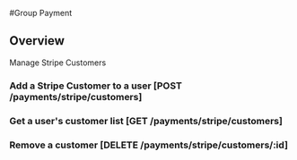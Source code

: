 #Group Payment

## Overview
Manage Stripe Customers

### Add a Stripe Customer to a user [POST /payments/stripe/customers]
<!-- include(tests/payment/add.md) -->

### Get a user's customer list [GET /payments/stripe/customers]
<!-- include(tests/payment/get.md) -->

### Remove a customer [DELETE /payments/stripe/customers/:id]
<!-- include(tests/payment/remove.md) -->

